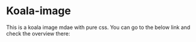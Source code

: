 # Koala-image
This is a koala image mdae with pure css. You can go to the below link and check the overview there:
